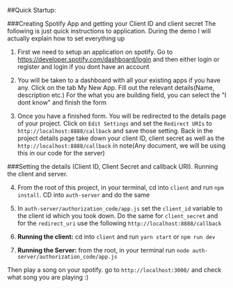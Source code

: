 ##Quick Startup:

###Creating Spotify App and getting your Client ID and client secret
The following is just quick instructions to application. 
During the demo I will actually explain how to set everything up

1) First we need to setup an application on spotify. Go to 
https://developer.spotify.com/dashboard/login and then either login or 
register and login if you dont have an account

2) You will be taken to a dashboard with all your existing apps if you have any. 
Click on the tab My New App. Fill out the relevant details(Name, description etc.) For the
what you are building  field, you can select the "I dont know" and finish the form

3) Once you have a finished form. You will be redirected to the details page of your project. 
Click on `Edit Settings` and set the `Redirect URIs` to `http://localhost:8888/callback` and save those
setting. Back in the project details page take down your client ID, client secret as well as the 
`http://localhost:8888/callback` in note(Any document, we will be using this in our code for the server)

###Setting the details (Client ID, Client Secret and callback URI). Running the client and server.

4) From the root of this project, in your terminal, cd into `client` and run `npm install`. 
CD into `auth-server` and do the same

5) In `auth-server/authorization_code/app.js` set the `client_id` variable to the client id which you 
took down. Do the same for `client_secret` and for the `redirect_uri` use the following `http://localhost:8888/callback`

6) **Running the client:** cd into `client` and run `yarn start` or `npm run dev`

7) **Running the Server:**  from the root, in your terminal run `node auth-server/authorization_code/app.js`

Then play a song on your spotify. 
go to `http://localhost:3000/` and check what song you are playing :)

